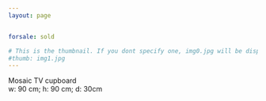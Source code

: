 ```yaml
---
layout: page


forsale: sold

# This is the thumbnail. If you dont specify one, img0.jpg will be displayed
#thumb: img1.jpg
---
```

<div>
Mosaic TV cupboard
</div>
<div class="dim">w: 90 cm; h: 90 cm; d: 30cm</div>
